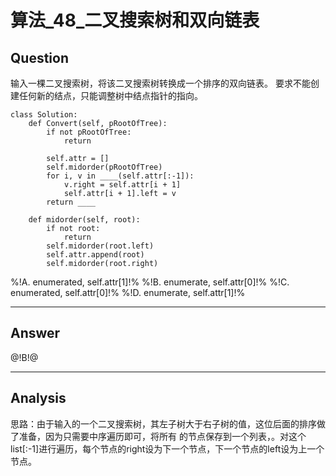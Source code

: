 # 算法_48_二叉搜索树和双向链表

## Question
输入一棵二叉搜索树，将该二叉搜索树转换成一个排序的双向链表。 要求不能创建任何新的结点，只能调整树中结点指针的指向。

```
class Solution:
    def Convert(self, pRootOfTree):
        if not pRootOfTree:
            return

        self.attr = []
        self.midorder(pRootOfTree)
        for i, v in ____(self.attr[:-1]):
            v.right = self.attr[i + 1]
            self.attr[i + 1].left = v
        return ____

    def midorder(self, root):
        if not root:
            return
        self.midorder(root.left)
        self.attr.append(root)
        self.midorder(root.right)
```
%!A. enumerated, self.attr[1]!%
%!B. enumerate, self.attr[0]!%
%!C. enumerated, self.attr[0]!%
%!D. enumerate, self.attr[1]!%

------

## Answer

@!B!@

------
## Analysis
思路：由于输入的一个二叉搜索树，其左子树大于右子树的值，这位后面的排序做了准备，因为只需要中序遍历即可，将所有 的节点保存到一个列表，。对这个list[:-1]进行遍历，每个节点的right设为下一个节点，下一个节点的left设为上一个节点。